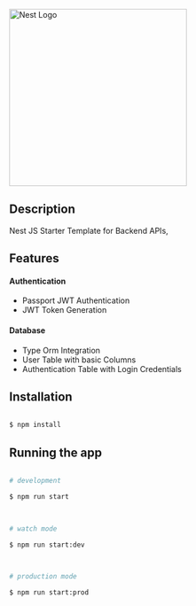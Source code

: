 
<p  align="center">

<a  href="http://nestjs.com/"  target="blank"><img  src="https://nestjs.com/img/logo_text.svg"  width="320"  alt="Nest Logo" /></a>

</p>

## Description
Nest JS Starter Template for Backend APIs,

 ## Features

#### Authentication
- Passport JWT Authentication
- JWT Token Generation

#### Database
- Type Orm Integration
- User Table with basic Columns
- Authentication Table with Login Credentials

  

## Installation

  

```bash

$ npm install

```

  

## Running the app

  

```bash

# development

$ npm run start

  

# watch mode

$ npm run start:dev

  

# production mode

$ npm run start:prod

```
